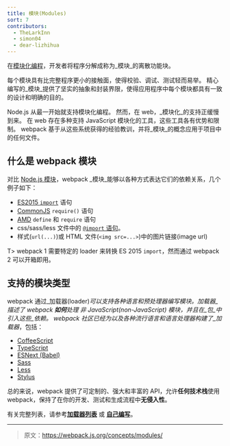 ```yaml
---
title: 模块(Modules)
sort: 7
contributors:
  - TheLarkInn
  - simon04
  - dear-lizhihua
---
```


在[模块化编程](https://en.wikipedia.org/wiki/Modular_programming)，开发者将程序分解成称为_模块_的离散功能块。

每个模块具有比完整程序更小的接触面，使得校验、调试、测试轻而易举。
精心编写的_模块_提供了坚实的抽象和封装界限，使得应用程序中每个模块都具有一致的设计和明确的目的。

Node.js 从最一开始就支持模块化编程。
然而，在 web，_模块化_的支持正缓慢到来。
在 web 存在多种支持 JavaScript 模块化的工具，这些工具各有优势和限制。
webpack 基于从这些系统获得的经验教训，并将_模块_的概念应用于项目中的任何文件。

## 什么是 webpack 模块

对比 [Node.js 模块](https://nodejs.org/api/modules.html)，webpack _模块_能够以各种方式表达它们的依赖关系，几个例子如下：

* [ES2015 `import`](https://developer.mozilla.org/en-US/docs/Web/JavaScript/Reference/Statements/import) 语句
* [CommonJS](http://www.commonjs.org/specs/modules/1.0/) `require()` 语句
* [AMD](https://github.com/amdjs/amdjs-api/blob/master/AMD.md) `define` 和 `require` 语句
* css/sass/less 文件中的 [`@import` 语句](https://developer.mozilla.org/en-US/docs/Web/CSS/@import)。
* 样式(`url(...)`)或 HTML 文件(`<img src=...>`)中的图片链接(image url)

T> webpack 1 需要特定的 loader 来转换 ES 2015 `import`，然而通过 webpack 2 可以开箱即用。

## 支持的模块类型

webpack 通过_加载器(loader)_可以支持各种语言和预处理器编写模块。_加载器_描述了 webpack **如何**处理 非 JavaScript(non-JavaScript) _模块_，并且在_包_中引入这些_依赖_。
webpack 社区已经为以及各种流行语言和语言处理器构建了_加载器_，包括：

* [CoffeeScript](http://coffeescript.org)
* [TypeScript](https://www.typescriptlang.org)
* [ESNext (Babel)](https://babeljs.io)
* [Sass](http://sass-lang.com)
* [Less](http://lesscss.org)
* [Stylus](http://stylus-lang.com)

总的来说，webpack 提供了可定制的、强大和丰富的 API，允许**任何技术栈**使用 webpack，保持了在你的开发、测试和生成流程中**无侵入性**。

有关完整列表，请参考[**加载器列表**](/loaders) 或 [**自己编写**](/api/loaders)。

***

> 原文：https://webpack.js.org/concepts/modules/